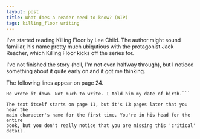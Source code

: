 ```yaml
---
layout: post
title: What does a reader need to know? (WIP)
tags: killing_floor writing
---
```


I've started reading Killing Floor by Lee Child. The author might sound 
familiar, his name pretty much ubiqutious with the protagonist Jack Reacher, 
which Killing Floor kicks off the series for.

I've not finished the story (hell, I'm not even halfway through), but I noticed
something about it quite early on and it got me thinking.

The following lines appear on page 24.

```'My name is Jack Reacher,' I said. 'No middle name. No address.'
He wrote it down. Not much to write. I told him my date of birth.```

The text itself starts on page 11, but it's 13 pages later that you hear the 
main character's name for the first time. You're in his head for the entire 
book, but you don't really notice that you are missing this 'critical' detail.


